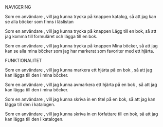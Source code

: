 NAVIGERING

Som en användare , vill jag kunna trycka på knappen katalog, så att jag kan se alla böcker som finns i läslistan

Som en användare , vill jag kunna trycka på knappen Lägg till en bok, så att jag komma till formuläret och lägga till en bok.

Som en användare , vill jag kunna trycka på knappen Mina böcker, så att jag kan se alla mina böcker som jag har markerat som favoriter med ett hjärta. 

FUNKTIONALITET

Som en användare , vill jag kunna markera ett hjärta på en bok , så att jag kan lägga till den i mina böcker.

Som en användare , vill jag kunna avmarkera ett hjärta på en bok , så att jag kan lägga till den i mina böcker.

Som en användare , vill jag kunna skriva in en titel på en bok, så att jag kan lägga till den i katalogen.

Som en användare , vill jag kunna skriva in en författare till en bok, så att jag kan lägga till den i katalogen.